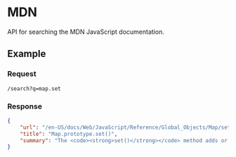 # MDN

API for searching the MDN JavaScript documentation.

## Example

### Request

```
/search?q=map.set
```
### Response

```json
{
    "url": "/en-US/docs/Web/JavaScript/Reference/Global_Objects/Map/set",
    "title": "Map.prototype.set()",
    "summary": "The <code><strong>set()</strong></code> method adds or updates an element with a specified key and a value to a <code>Map</code> object."
}
```
